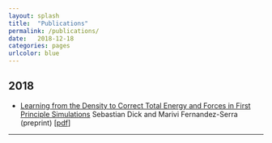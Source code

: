 ```yaml
---
layout: splash
title:  "Publications"
permalink: /publications/
date:   2018-12-18
categories: pages
urlcolor: blue
---
```


## 2018

- [Learning from the Density to Correct Total Energy and Forces in First Principle Simulations](https://arxiv.org/abs/1812.06572) Sebastian Dick and Marivi Fernandez-Serra (preprint) [[pdf](/assets/pdf/mlcf_paper.pdf)]

---
